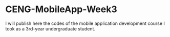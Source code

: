 # CENG-MobileApp-Week3
I will publish here the codes of the mobile application development course I took as a 3rd-year undergraduate student.
